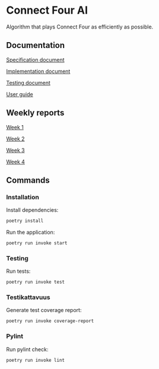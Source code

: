 # Connect Four AI

Algorithm that plays Connect Four as efficiently as possible.

## Documentation

[Specification document](https://github.com/minttugomez/connect4/blob/main/connect4/documentation/specification.md)

[Implementation document](https://github.com/minttugomez/connect4/blob/main/connect4/documentation/implementation.md)

[Testing document](https://github.com/minttugomez/connect4/blob/main/connect4/documentation/testing.md)

[User guide](https://github.com/minttugomez/connect4/blob/main/connect4/documentation/userGuide.md)

## Weekly reports

[Week 1](https://github.com/minttugomez/connect4/blob/main/connect4/documentation/weekly%20reports/week1.md)

[Week 2](https://github.com/minttugomez/connect4/blob/main/connect4/documentation/weekly%20reports/week2.md)

[Week 3](https://github.com/minttugomez/connect4/blob/main/connect4/documentation/weekly%20reports/week3.md)

[Week 4](https://github.com/minttugomez/connect4/blob/main/connect4/documentation/weekly%20reports/week4.md)

## Commands

### Installation

Install dependencies:

```bash
poetry install
```

Run the application:

```bash
poetry run invoke start
```

### Testing

Run tests:

```bash
poetry run invoke test
```

### Testikattavuus

Generate test coverage report:

```bash
poetry run invoke coverage-report
```

### Pylint

Run pylint check:

```bash
poetry run invoke lint
```